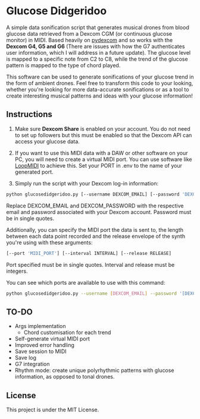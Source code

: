 # Glucose Didgeridoo

A simple data sonification script that generates musical drones from blood glucose data retrieved from a Dexcom CGM (or continuous glucose monitor) in MIDI. Based heavily on [pydexcom](https://github.com/gagebenne/pydexcom) and so works with the **Dexcom G4, G5 and G6** (There are issues with how the G7 authenticates user information, which I will address in a future update). The glucose level is mapped to a specific note from C2 to C8, while the trend of the glucose pattern is mapped to the type of chord played.

This software can be used to generate sonifications of your glucose trend in the form of ambient drones. Feel free to transform this code to your looking, whether you're looking for more data-accurate sonifications or as a tool to create interesting musical patterns and ideas with your glucose information!

## Instructions

1. Make sure **Dexcom Share** is enabled on your account. You do not need to set up followers but this must be enabled so that the Dexcom API can access your glucose data.

2. If you want to use this MIDI data with a DAW or other software on your PC, you will need to create a virtual MIDI port. You can use software like [LoopMIDI](https://www.tobias-erichsen.de/software/loopmidi.html) to achieve this. Set your PORT in .env to the name of your generated port.

3. Simply run the script with your Dexcom log-in information:

```bash
python glucosedidgeridoo.py [--username DEXCOM_EMAIL] [--password 'DEXCOM_PASSWORD']
```

Replace DEXCOM_EMAIL and DEXCOM_PASSWORD with the respective email and password associated with your Dexcom account. Password must be in single quotes.

Additionally, you can specify the MIDI port the data is sent to, the length between each data point recorded and the release envelope of the synth you're using with these arguments:

```bash
[--port 'MIDI_PORT'] [--interval INTERVAL] [--release RELEASE] 
```

Port specified must be in single quotes. Interval and release must be integers.

You can see which ports are available to use with this command:

```bash
python glucosedidgeridoo.py --username [DEXCOM_EMAIL] --password '[DEXCOM_PASSWORD]' --list-ports
```

## TO-DO

* Args implementation
  * Chord customisation for each trend
* Self-generate virtual MIDI port
* Improved error handling
* Save session to MIDI
* Save log
* G7 integration
* Rhythm mode: create unique polyrhythmic patterns with glucose information, as opposed to tonal drones.

## License

This project is under the MIT License.
